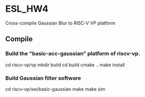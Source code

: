 # ESL_HW4

Cross-compile Gaussian Blur to RISC-V VP platform

## Compile 

### Build the "basic-acc-gaussian" platform of riscv-vp.
  cd riscv-vp/vp
  mkdir build
  cd build
  cmake ..
  make install

### Build Gaussian filter software
  cd riscv-vp/sw/basic-gaussian
  make
  make sim

